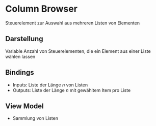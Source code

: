 # Column Browser
Steuerelement zur Auswahl aus mehreren Listen von Elementen

## Darstellung
Variable Anzahl von Steuerelementen, die ein Element aus einer Liste wählen lassen

## Bindings
* Inputs: Liste der Länge $n$ von Listen
* Outputs: Liste der Länge $n$ mit gewähltem Item pro Liste

## View Model
* Sammlung von Listen

